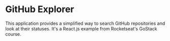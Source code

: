 # GitHub Explorer
This application provides a simplified way to search GitHub repositories and look at their statuses.
It's a React.js example from Rocketseat's GoStack course.
